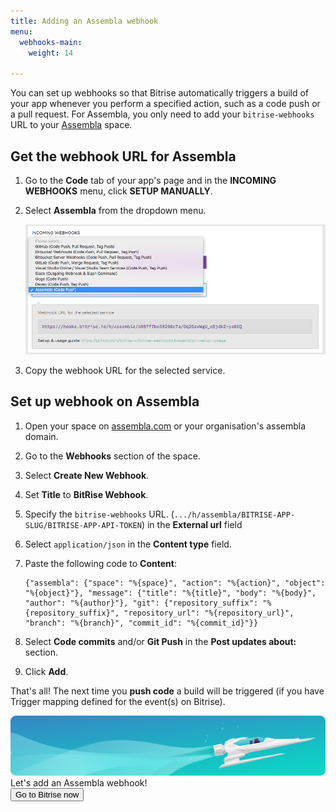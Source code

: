 ```yaml
---
title: Adding an Assembla webhook
menu:
  webhooks-main:
    weight: 14

---
```

You can set up webhooks so that Bitrise automatically triggers a build of your app whenever you perform a specified action, such as a code push or a pull request. For Assembla, you only need to add your `bitrise-webhooks` URL to your [Assembla](https://assembla.com) space.

## Get the webhook URL for Assembla

1. Go to the **Code** tab of your app's page and in the **INCOMING WEBHOOKS** menu, click **SETUP MANUALLY**.
2. Select **Assembla** from the dropdown menu.

   ![Screenshot](/img/bitrise-assembla-webhook.png)
3. Copy the webhook URL for the selected service.

## Set up webhook on Assembla

1. Open your space on [assembla.com](https://assembla.com) or your organisation's assembla domain.
2. Go to the **Webhooks** section of the space.
3. Select **Create New Webhook**.
4. Set **Title** to **BitRise Webhook**.
5. Specify the `bitrise-webhooks` URL. (`.../h/assembla/BITRISE-APP-SLUG/BITRISE-APP-API-TOKEN`) in the **External url** field
6. Select `application/json` in the **Content type** field.
7. Paste the following code to **Content**:

       {"assembla": {"space": "%{space}", "action": "%{action}", "object": "%{object}"}, "message": {"title": "%{title}", "body": "%{body}", "author": "%{author}"}, "git": {"repository_suffix": "%{repository_suffix}", "repository_url": "%{repository_url}", "branch": "%{branch}", "commit_id": "%{commit_id}"}}
8. Select **Code commits** and/or **Git Push** in the **Post updates about:** section.
9. Click **Add**.

That's all! The next time you **push code** a build will be triggered (if you have Trigger mapping defined for the event(s) on Bitrise).

<div class="banner">
	<img src="/assets/images/banner-bg-888x170.png" style="border: none;">
	<div class="deploy-text">Let's add an Assembla webhook!</div>
	<a target="_blank" href="https://app.bitrise.io/users/sign_up?utm_source=devcenter&utm_medium=bottom_cta"><button class="button">Go to Bitrise now</button></a>
</div>